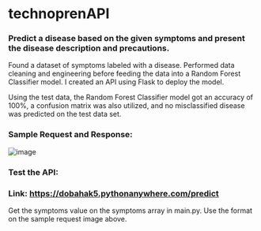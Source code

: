 # technoprenAPI

### Predict a disease based on the given symptoms and present the disease description and precautions.

Found a dataset of symptoms labeled with a disease. Performed data cleaning and engineering before feeding the data into a Random Forest Classifier model. I created an API using Flask to deploy the model. 

Using the test data, the Random Forest Classifier model got an accuracy of 100%, a confusion matrix was also utilized, and no misclassified disease was predicted on the test data set.

### Sample Request and Response:

![image](https://user-images.githubusercontent.com/62060147/212711416-93b2e711-e150-4b1c-83c5-18f6c6330dc4.png)

### Test the API:

### Link: https://dobahak5.pythonanywhere.com/predict

Get the symptoms value on the symptoms array in main.py. Use the format on the sample request image above.

